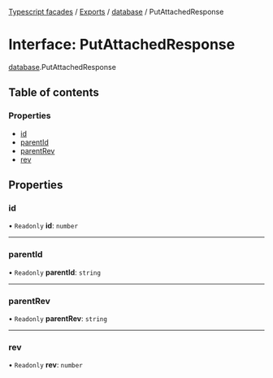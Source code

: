 [Typescript facades](../index.md) / [Exports](../modules.md) / [database](../modules/database.md) / PutAttachedResponse

# Interface: PutAttachedResponse

[database](../modules/database.md).PutAttachedResponse

## Table of contents

### Properties

- [id](database.PutAttachedResponse.md#id)
- [parentId](database.PutAttachedResponse.md#parentid)
- [parentRev](database.PutAttachedResponse.md#parentrev)
- [rev](database.PutAttachedResponse.md#rev)

## Properties

### id

• `Readonly` **id**: `number`

___

### parentId

• `Readonly` **parentId**: `string`

___

### parentRev

• `Readonly` **parentRev**: `string`

___

### rev

• `Readonly` **rev**: `number`
